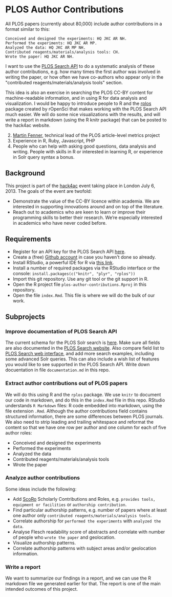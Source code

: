 PLOS Author Contributions
=========================

All PLOS papers (currently about 80,000) include author contributions in a format similar to this:

    Conceived and designed the experiments: HQ JKC AR NH. 
    Performed the experiments: HQ JKC AR MP. 
    Analyzed the data: HQ JKC AR MP NH. 
    Contributed reagents/materials/analysis tools: CH. 
    Wrote the paper: HQ JKC AR NH.

I want to use the [PLOS Search API](http://api.plos.org/solr/faq/) to do a systematic analysis of these author contributions, e.g. how many times the first author was involved in writing the paper, or how often we have co-authors who appear only in the "contributed reagents/materials/analysis tools" section.

This idea is also an exercise in searching the PLOS CC-BY content for machine-readable information, and in using R for data analysis and visualization. I would be happy to introduce people to R and the [rplos](http://ropensci.github.io/rplos/) package created by rOpenSci that makes working with the PLOS Search API much easier. We will do some nice visualizations with the results, and will write a report in markdown (using the R knitr package) that can be posted to the hack4ac website.

2. [Martin Fenner](https://twitter.com/mfenner), technical lead of the PLOS article-level metrics project
3. Experience in R, Ruby, Javascript, PHP
4. People who can help with asking good questions, data analysis and writing. People with skills in R or interested in learning R, or experience in Solr query syntax a bonus. 

Background
----------

This project is part of the [hack4ac](http://hack4ac.com) event taking place in London July 6, 2013. The goals of the event are twofold:

* Demonstrate the value of the CC-BY licence within academia. We are interested in supporting innovations around and on top of the literature.
* Reach out to academics who are keen to learn or improve their programming skills to better their research. We’re especially interested in academics who have never coded before.

Requirements
------------

* Register for an API key for the PLOS Search API [here](http://api.plos.org/registration/).
* Create a (free) [Github account](https://github.com) in case you haven't done so already.
* Install RStudio, a powerful IDE for R via [this link](http://www.rstudio.com/ide/download/).
* Install a number of required packages via the RStudio interface or the console: `install.packages(c("knitr", "plyr", "rplos"))`
* Import this git repository. Use any git tool or the git support in R. 
* Open the R project file `plos-author-contributions.Rproj` in this repository.
* Open the file `index.Rmd`. This file is where we will do the bulk of our work.

Subprojects
-----------

### Improve documentation of PLOS Search API

The current schema for the PLOS Solr search is [here](schema.xml). Make sure all fields are also documented in the [PLOS Search website](http://api.plos.org/solr/search-fields/). Also compare field list to [PLOS Search web interface](http://www.plosone.org/search/advanced), and add more search examples, including some advanced Solr queries. This can also include a wish list of features you would like to see supported in the PLOS Search API. Write down docuentation in file `documentation.md` in this repo.

### Extract author contributions out of PLOS papers

We will do this using R and the `rplos` package. We use `knitr` to document our code in markdown, and do this in the `index.Rmd` file in this repo. RStudio understands `R Markdown` files: R code embedded into markdown, using the file extension `.Rmd`. Although the author contributions field contains structured information, there are some differences between PLOS journals. We also need to strip leading and trailing whitespace and reformat the content so that we have one row per author and one column for each of five author roles:

* Conceived and designed the experiments
* Performed the experiments
* Analyzed the data
* Contributed reagents/materials/analysis tools
* Wrote the paper

### Analyze author contributions

Some ideas include the following:

* Add [ScoRo](http://www.essepuntato.it/lode/http://purl.org/spar/scoro) Scholarly Contributions and Roles, e.g. `provides tools, equipment or facilities` or `authorship contribution`.
* Find particular authorship patterns, e.g. number of papers where at least one author only `contributed reagents/materials/analysis tools`.
* Correlate authorship for `performed the experiments` with `analyzed the data`.
* Analyse Flesch readability score of abstracts and correlate with number of people who `wrote the paper` and geolocation.
* Visualize authorship patterns.
* Correlate authorship patterns with subject areas and/or geolocation information.

### Write a report

We want to summarize our findings in a report, and we can use the R markdown file we generated earlier for that. The report is one of the main intended outcomes of this project.
